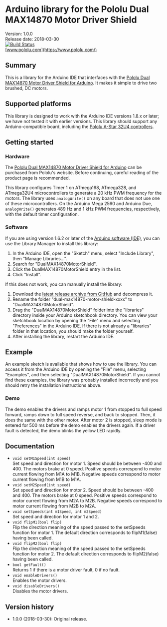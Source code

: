 # Arduino library for the Pololu Dual MAX14870 Motor Driver Shield

Version: 1.0.0 <br>
Release date: 2018-03-30 <br>
[![Build Status](https://travis-ci.org/pololu/dual-max14870-motor-shield.svg?branch=master)](https://travis-ci.org/pololu/dual-max14870-motor-shield) <br>
[www.pololu.com](https://www.pololu.com/)

## Summary

This is a library for the Arduino IDE that interfaces with the
[Pololu Dual MAX14870 Motor Driver Shield for Arduino](https://www.pololu.com/catalog/product/3758).
It makes it simple to drive two brushed, DC motors.

## Supported platforms

This library is designed to work with the Arduino IDE versions 1.8.x
or later; we have not tested it with earlier versions.  This library
should support any Arduino-compatible board, including the
[Pololu A-Star 32U4 controllers](https://www.pololu.com/category/149/a-star-programmable-controllers).

## Getting started

### Hardware

The
[Pololu Dual MAX14870 Motor Driver Shield for Arduino](https://www.pololu.com/catalog/product/3758)
can be purchased from Pololu's website. Before continuing, careful
reading of the product page is recommended.

This library configures Timer 1 on ATmega168, ATmega328, and ATmega32U4
microcontrollers to generate a 20 kHz PWM frequency for the motors. The
library uses `analogWrite()` on any board that does not use one of these
microcontrollers. On the Arduino Mega 2560 and Arduino Due, `analogWrite()`
generates 489 Hz and 1 kHz PWM frequencies, respectively, with the
default timer configuration.

### Software

If you are using version 1.6.2 or later of the
[Arduino software (IDE)](https://www.arduino.cc/en/Main/Software), you can use
the Library Manager to install this library:

1. In the Arduino IDE, open the "Sketch" menu, select "Include Library", then
   "Manage Libraries...".
2. Search for "DualMAX14870MotorShield".
3. Click the DualMAX14870MotorShield entry in the list.
4. Click "Install".

If this does not work, you can manually install the library:

1. Download the
   [latest release archive from GitHub](https://github.com/pololu/dual-max14870-motor-shield/releases)
   and decompress it.
2. Rename the folder "dual-max14870-motor-shield-xxxx" to "DualMAX14870MotorShield".
3. Drag the "DualMAX14870MotorShield" folder into the "libraries" directory
   inside your Arduino sketchbook directory. You can view your sketchbook
   location by opening the "File" menu and selecting "Preferences" in the
   Arduino IDE. If there is not already a "libraries" folder in that location,
   you should make the folder yourself.
4. After installing the library, restart the Arduino IDE.

## Example

An example sketch is available that shows how to use the library.  You
can access it from the Arduino IDE by opening the "File" menu,
selecting "Examples", and then selecting "DualMAX14870MotorShield".  If
you cannot find these examples, the library was probably installed
incorrectly and you should retry the installation instructions above.

### Demo

The demo enables the drivers and ramps motor 1 from stopped to full speed
forward, ramps down to full speed reverse, and back to stopped. Then, it does
the same with the other motor. After motor 2 is stopped, sleep mode is entered
for 500 ms before the demo enables the drivers again. If a driver fault is
detected, the demo blinks the yellow LED rapidly.

## Documentation

- `void setM1Speed(int speed)` <br> Set speed and direction for
  motor 1. Speed should be between -400 and 400. The motors brake at 0
  speed. Positive speeds correspond to motor current flowing from M1A
  to M1B. Negative speeds correspond to motor current flowing from M1B
  to M1A.
- `void setM2Speed(int speed)` <br> Set speed and direction for
  motor 2. Speed should be between -400 and 400. The motors brake at 0
  speed. Positive speeds correspond to motor current flowing from M2A
  to M2B. Negative speeds correspond to motor current flowing from M2B
  to M2A.
- `void setSpeeds(int m1Speed, int m2Speed)` <br> Set speed and
  direction for motor 1 and 2.
- `void flipM1(bool flip)` <br> Flip the direction meaning of the
  speed passed to the setSpeeds function for motor 1.  The default
  direction corresponds to flipM1(false) having been called.
- `void flipM2(bool flip)` <br> Flip the direction meaning of the
  speed passed to the setSpeeds function for motor 2.  The default
  direction corresponds to flipM2(false) having been called.
- `bool getFault()` <br> Returns 1 if there is a motor driver fault, 0 if no
  fault.
- `void enableDrivers()` <br> Enables the motor drivers.
- `void disableDrivers()` <br> Disables the motor drivers.
    
## Version history

* 1.0.0 (2018-03-30): Original release.
